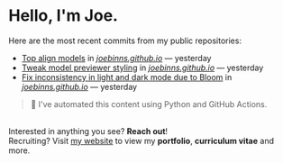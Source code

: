 # Hello, I'm Joe.
Here are the most recent commits from my public repositories:<br>
<!--activity_section_start-->
- [Top align models](https://github.com/joebinns/joebinns.github.io/commit/03ee68cd3f221f2442dc5a2f58300f3c647f571d) in [*joebinns.github.io*](https://github.com/joebinns/joebinns.github.io) — yesterday
- [Tweak model previewer styling](https://github.com/joebinns/joebinns.github.io/commit/3194620de0fc704cfc97fa1c258c9b8cbd504176) in [*joebinns.github.io*](https://github.com/joebinns/joebinns.github.io) — yesterday
- [Fix inconsistency in light and dark mode due to Bloom](https://github.com/joebinns/joebinns.github.io/commit/3f271f504b1e2e6fb52094badd08b763075db633) in [*joebinns.github.io*](https://github.com/joebinns/joebinns.github.io) — yesterday
<!--activity_section_end-->
> 🚀 I've automated this content using Python  and GitHub Actions.

<br>Interested in anything you see? **Reach out**!<br>
Recruiting? Visit [my website](https://joebinns.com/) to view my **portfolio**, **curriculum vitae** and more.
